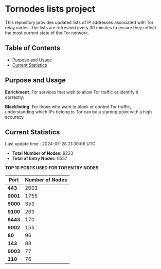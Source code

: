 # Tornodes lists project

This repository provides updated lists of IP addresses associated with Tor relay nodes. The lists are refreshed every 30 minutes to ensure they reflect the most current state of the Tor network.

## Table of Contents

- [Purpose and Usage](#purpose-and-usage)
- [Current Statistics](#current-statistics)


## Purpose and Usage

**Enrichment**: For services that wish to allow Tor traffic or identify it correctly.

**Blacklisting**: For those who want to block or control Tor traffic, understanding which IPs belong to Tor can be a starting point with a high accuracy.

## Current Statistics

Last update time : 2024-07-28 21:30:06 UTC

- **Total Number of Nodes**: 8233
- **Total of Entry Nodes**: 6557

**TOP 10 PORTS USED FOR TOR ENTRY NODES**

| **Port** | **Number of Nodes** |
|------|-----------------|
| **443**   | 2003  |
| **9001**   | 1755  |
| **9000**   | 353  |
| **9100**   | 263  |
| **8443**   | 170  |
| **9002**   | 155  |
| **80**   | 96  |
| **143**   | 88  |
| **9003**   | 77  |
| **110**   | 76  |

